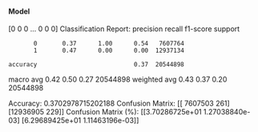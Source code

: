 #### Model
[0 0 0 ... 0 0 0]
Classification Report:
              precision    recall  f1-score   support

           0       0.37      1.00      0.54   7607764
           1       0.47      0.00      0.00  12937134

    accuracy                           0.37  20544898
   macro avg       0.42      0.50      0.27  20544898
weighted avg       0.43      0.37      0.20  20544898

Accuracy: 0.3702978715202188
Confusion Matrix:
[[ 7607503      261]
 [12936905      229]]
Confusion Matrix (%):
[[3.70286725e+01 1.27038840e-03]
 [6.29689425e+01 1.11463196e-03]]
